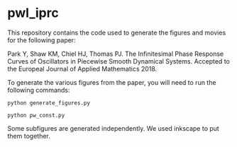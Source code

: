 # pwl_iprc
This repository contains the code used to generate the figures and movies for the following paper:

Park Y, Shaw KM, Chiel HJ, Thomas PJ. The Infinitesimal Phase Response Curves of Oscillators in Piecewise Smooth Dynamical Systems. Accepted to the Europeal Journal of Applied Mathematics 2018.

To generate the various figures from the paper, you will need to run the following commands:

```
python generate_figures.py
```

```
python pw_const.py
```

Some subfigures are generated independently. We used inkscape to put them together.
